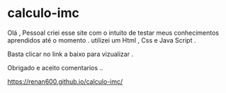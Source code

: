 # calculo-imc

Olá , Pessoal criei esse site com o intuito de testar meus conhecimentos aprendidos até o momento . utilizei um Html , Css e Java Script .

Basta clicar no link a baixo para vizualizar .

Obrigado e aceito comentarios ..

https://renan600.github.io/calculo-imc/
